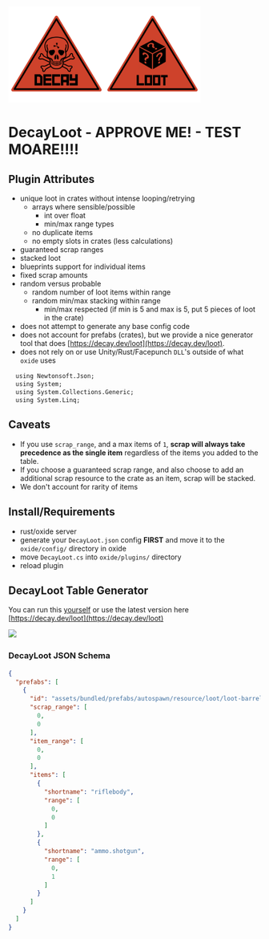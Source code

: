 <img src="https://raw.githubusercontent.com/decaydev/art/master/decay.png" width=192><img src="https://raw.githubusercontent.com/decaydev/art/master/plugins/loot.png" width=192>

# DecayLoot - APPROVE ME! - TEST MOARE!!!!

## Plugin Attributes

- unique loot in crates without intense looping/retrying
  - arrays where sensible/possible
    - int over float
    - min/max range types
  - no duplicate items
  - no empty slots in crates (less calculations)
- guaranteed scrap ranges  
- stacked loot
- blueprints support for individual items 
- fixed scrap amounts
- random versus probable
  - random number of loot items within range
  - random min/max stacking within range
    - min/max respected (if min is 5 and max is 5, put 5 pieces of loot in the crate)
- does not attempt to generate any base config code
- does not account for prefabs (crates), but we provide a nice generator tool that does [https://decay.dev/loot](https://decay.dev/loot).
- does not rely on or use Unity/Rust/Facepunch `DLL`'s outside of what `oxide` uses
```
  using Newtonsoft.Json;
  using System;
  using System.Collections.Generic;
  using System.Linq;
```

## Caveats

- If you use `scrap_range`, and a max items of `1`, **scrap will always take precedence as the single item** regardless of the items you added to the table.
- If you choose a guaranteed scrap range, and also choose to add an additional scrap resource to the crate as an item, scrap will be stacked.
- We don't account for rarity of items

## Install/Requirements

- rust/oxide server
- generate your `DecayLoot.json` config **FIRST** and move it to the `oxide/config/` directory in oxide
- move `DecayLoot.cs`  into `oxide/plugins/` directory
- reload plugin

## DecayLoot Table Generator

You can run this [yourself](https://github.com/decaydev/lootapp) or use the latest version here [https://decay.dev/loot](https://decay.dev/loot)

![](https://i.ibb.co/zn3QjF7/screen-shot-2020-08-23-at-1-24-43-pm.png)

### DecayLoot JSON Schema
```json
{
  "prefabs": [
    {
      "id": "assets/bundled/prefabs/autospawn/resource/loot/loot-barrel-1.prefab",
      "scrap_range": [
        0,
        0
      ],
      "item_range": [
        0,
        0
      ],
      "items": [
        {
          "shortname": "riflebody",
          "range": [
            0,
            0
          ]
        },
        {
          "shortname": "ammo.shotgun",
          "range": [
            0,
            1
          ]
        }
      ]
    }
  ]
}
```
